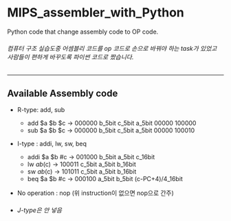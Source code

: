 # MIPS_assembler_with_Python
Python code that change assembly code to OP code.
###### 컴퓨터 구조 실습도중 어셈블리 코드를 op 코드로 손으로 바꿔야 하는 task가 있었고 사람들이 편하게 바꾸도록 파이썬 코드로 짰습니다.
--------------------------------------------------
## Available Assembly code

- R-type: add, sub
  * add   $a $b $c    &rarr;  000000 b_5bit c_5bit a_5bit 00000 100000
  * sub   $a $b $c    &rarr;  000000 b_5bit c_5bit a_5bit 00000 100010

- I-type : addi, lw, sw, beq
  * addi  $a $b #c    &rarr;  001000 b_5bit a_5bit c_16bit
  * lw    $a b($c)    &rarr;  100011 c_5bit a_5bit b_16bit
  * sw    $a b($c)    &rarr;  101011 c_5bit a_5bit b_16bit
  * beq   $a $b #c    &rarr;  000100 a_5bit b_5bit (c-PC+4)/4_16bit
  
 - No operation : nop (위 instruction이 없으면 nop으로 간주)
 
 - ###### J-type은 안 넣음
